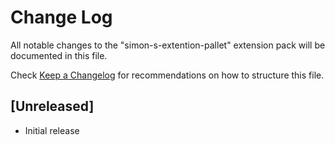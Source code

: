 # Change Log
All notable changes to the "simon-s-extention-pallet" extension pack will be documented in this file.

Check [Keep a Changelog](http://keepachangelog.com/) for recommendations on how to structure this file.

## [Unreleased]
- Initial release
